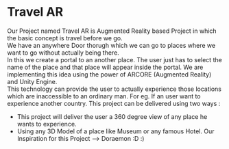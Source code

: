 # Travel AR

Our Project named Travel AR is Augmented Reality based Project in which the basic concept is travel before we go. <br>
We have an anywhere Door thorugh which we can go to places where we want to go without actually being there. <br>
In this we create a portal to an another place. The user just has to select the name of the place and that place will appear inside the portal.
We are implementing this idea using the power of ARCORE (Augmented Reality) and Unity Engine. <br>
This technology can provide the user to actually experience those locations which are inaccessible to an ordinary man. For eg. If an user want to experience another country. 
This project can be delivered using two ways : <br>
- This project will deliver the user a 360 degree view of any place he wants to experience.
- Using any 3D Model of a place like Museum or any famous Hotel.
Our Inspiration for this Project --> Doraemon :D :)
